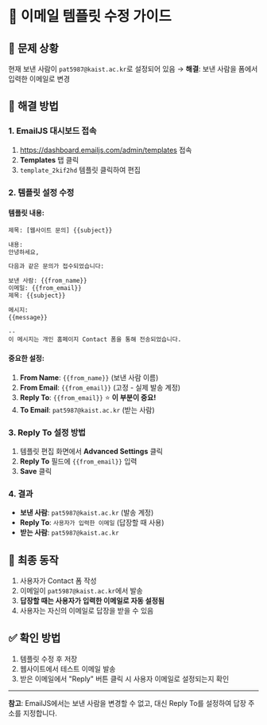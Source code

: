 # 📧 이메일 템플릿 수정 가이드

## 🚨 문제 상황
현재 보낸 사람이 `pat5987@kaist.ac.kr`로 설정되어 있음
→ **해결**: 보낸 사람을 폼에서 입력한 이메일로 변경

## 🔧 해결 방법

### 1. EmailJS 대시보드 접속
1. https://dashboard.emailjs.com/admin/templates 접속
2. **Templates** 탭 클릭
3. `template_2kif2hd` 템플릿 클릭하여 편집

### 2. 템플릿 설정 수정

#### **템플릿 내용:**
```html
제목: [웹사이트 문의] {{subject}}

내용:
안녕하세요,

다음과 같은 문의가 접수되었습니다:

보낸 사람: {{from_name}}
이메일: {{from_email}}
제목: {{subject}}

메시지:
{{message}}

--
이 메시지는 개인 홈페이지 Contact 폼을 통해 전송되었습니다.
```

#### **중요한 설정:**
1. **From Name**: `{{from_name}}` (보낸 사람 이름)
2. **From Email**: `{{from_email}}` (고정 - 실제 발송 계정)
3. **Reply To**: `{{from_email}}` ⭐ **이 부분이 중요!**
4. **To Email**: `pat5987@kaist.ac.kr` (받는 사람)

### 3. Reply To 설정 방법
1. 템플릿 편집 화면에서 **Advanced Settings** 클릭
2. **Reply To** 필드에 `{{from_email}}` 입력
3. **Save** 클릭

### 4. 결과
- **보낸 사람**: `pat5987@kaist.ac.kr` (발송 계정)
- **Reply To**: `사용자가 입력한 이메일` (답장할 때 사용)
- **받는 사람**: `pat5987@kaist.ac.kr`

## 🎯 최종 동작
1. 사용자가 Contact 폼 작성
2. 이메일이 `pat5987@kaist.ac.kr`에서 발송
3. **답장할 때는 사용자가 입력한 이메일로 자동 설정됨**
4. 사용자는 자신의 이메일로 답장을 받을 수 있음

## ✅ 확인 방법
1. 템플릿 수정 후 저장
2. 웹사이트에서 테스트 이메일 발송
3. 받은 이메일에서 "Reply" 버튼 클릭 시 사용자 이메일로 설정되는지 확인

---

**참고**: EmailJS에서는 보낸 사람을 변경할 수 없고, 대신 Reply To를 설정하여 답장 주소를 지정합니다.
